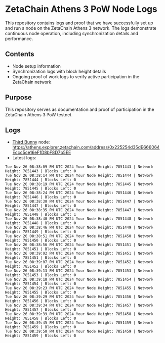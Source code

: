 # ZetaChain Athens 3 PoW Node Logs
This repository contains logs and proof that we have successfully set up and run a node on the ZetaChain Athens 3 network. The logs demonstrate continuous node operation, including synchronization details and performance.

## Contents
- Node setup information
- Synchronization logs with block height details
- Ongoing proof of work logs to verify active participation in the ZetaChain network

## Purpose
This repository serves as documentation and proof of participation in the ZetaChain Athens 3 PoW testnet.

## Logs

- [Third Bunny](https://thirdbunny.xyz/) node: https://athens.explorer.zetachain.com/address/0x225254d35dE666064Eccc5ce16eF1D8bF8D7b5EE
- Latest logs:
```
Tue Nov 26 08:38:09 PM UTC 2024 Your Node Height: 7851443 | Network Height: 7851443 | Blocks Left: 0
Tue Nov 26 08:38:14 PM UTC 2024 Your Node Height: 7851444 | Network Height: 7851444 | Blocks Left: 0
Tue Nov 26 08:38:19 PM UTC 2024 Your Node Height: 7851445 | Network Height: 7851445 | Blocks Left: 0
Tue Nov 26 08:38:24 PM UTC 2024 Your Node Height: 7851446 | Network Height: 7851446 | Blocks Left: 0
Tue Nov 26 08:38:30 PM UTC 2024 Your Node Height: 7851447 | Network Height: 7851447 | Blocks Left: 0
Tue Nov 26 08:38:35 PM UTC 2024 Your Node Height: 7851447 | Network Height: 7851448 | Blocks Left: 1
Tue Nov 26 08:38:40 PM UTC 2024 Your Node Height: 7851448 | Network Height: 7851448 | Blocks Left: 0
Tue Nov 26 08:38:46 PM UTC 2024 Your Node Height: 7851449 | Network Height: 7851449 | Blocks Left: 0
Tue Nov 26 08:38:51 PM UTC 2024 Your Node Height: 7851450 | Network Height: 7851450 | Blocks Left: 0
Tue Nov 26 08:38:56 PM UTC 2024 Your Node Height: 7851451 | Network Height: 7851451 | Blocks Left: 0
Tue Nov 26 08:39:02 PM UTC 2024 Your Node Height: 7851451 | Network Height: 7851451 | Blocks Left: 0
Tue Nov 26 08:39:07 PM UTC 2024 Your Node Height: 7851452 | Network Height: 7851452 | Blocks Left: 0
Tue Nov 26 08:39:13 PM UTC 2024 Your Node Height: 7851453 | Network Height: 7851453 | Blocks Left: 0
Tue Nov 26 08:39:18 PM UTC 2024 Your Node Height: 7851454 | Network Height: 7851454 | Blocks Left: 0
Tue Nov 26 08:39:23 PM UTC 2024 Your Node Height: 7851455 | Network Height: 7851455 | Blocks Left: 0
Tue Nov 26 08:39:29 PM UTC 2024 Your Node Height: 7851456 | Network Height: 7851456 | Blocks Left: 0
Tue Nov 26 08:39:34 PM UTC 2024 Your Node Height: 7851457 | Network Height: 7851457 | Blocks Left: 0
Tue Nov 26 08:39:39 PM UTC 2024 Your Node Height: 7851458 | Network Height: 7851458 | Blocks Left: 0
Tue Nov 26 08:39:45 PM UTC 2024 Your Node Height: 7851459 | Network Height: 7851459 | Blocks Left: 0
Tue Nov 26 08:39:50 PM UTC 2024 Your Node Height: 7851459 | Network Height: 7851459 | Blocks Left: 0
```

